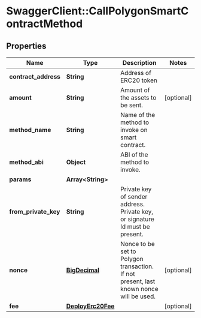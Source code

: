 # SwaggerClient::CallPolygonSmartContractMethod

## Properties
Name | Type | Description | Notes
------------ | ------------- | ------------- | -------------
**contract_address** | **String** | Address of ERC20 token | 
**amount** | **String** | Amount of the assets to be sent. | [optional] 
**method_name** | **String** | Name of the method to invoke on smart contract. | 
**method_abi** | **Object** | ABI of the method to invoke. | 
**params** | **Array&lt;String&gt;** |  | 
**from_private_key** | **String** | Private key of sender address. Private key, or signature Id must be present. | 
**nonce** | [**BigDecimal**](BigDecimal.md) | Nonce to be set to Polygon transaction. If not present, last known nonce will be used. | [optional] 
**fee** | [**DeployErc20Fee**](DeployErc20Fee.md) |  | [optional] 

